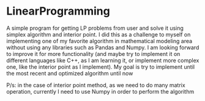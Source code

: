 # LinearProgramming
A simple program for getting LP problems from user and solve it using simplex algorithm and interior point. I did this as a challenge to myself on implementing one of my favorite algorithm in mathematical modeling area without using any libraries such as Pandas and Numpy. I am looking forward to improve it for more functionality (and maybe try to implement it on different languages like C++, as I am learning it, or implement more complex one, like the interior point as I implement). My goal is try to implement until the most recent and optimized algorithm until now

P/s: in the case of interior point method, as we need to do many matrix operation, currently I need to use Numpy in order to perform the algorithm 
